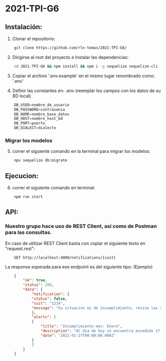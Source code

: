 # 2021-TPI-G6
## Instalación:

1) Clonar el repositorio: 
```bash
    git clone https://github.com/rln-tomas/2021-TPI-G6/
```


2) Dirigirse al root del proyecto e Instalar las dependencias: 
```bash
    cd 2021-TPI-G6 && npm install && npm i -g sequelize sequelize-cli
```

3) Copiar el archivo '.env.example' en el mismo lugar renombrado como: '.env'

4) Definir las constantes en: .env (reemplar los campos con los datos de su BD local)
```javascript
    DB_USER=nombre_de_usuario
    DB_PASSWORD=contrasenia
    DB_NAME=nombre_base_datos
    DB_HOST=nombre_host_bd
    DB_PORT=puerto
    DB_DIALECT=dialecto
```

### Migrar los modelos
5) correr el siguiente comando en la terminal para migrar los modelos: 

```bash
    npx sequelize db:migrate
```

## Ejecucion: 
6) correr el siguiente comando en terminal: 
```bash
    npm run start
```


## API:

### Nuestro grupo hace uso de REST Client, así como de Postman para las consultas. 
En caso de utilizar REST Client basta con copiar el siguiente texto en "request.rest": 

```http
    GET http://localhost:4000/notifications/{cuit}
```
La response esperada para ese endpoint es del siguiente tipo: (Ejemplo) 
```json 
    {
        "ok": true,
        "status": 200,
        "data": {
            "notification": {
            "status": false,
            "cuit": "1234",
            "message": "Su situacion es de incumplimiento, revise las alertas y regularice su situacion con el ministerio."
            },
            "alerts": [
            {
                "title": "Incumplimiento mes: Enero",
                "description": "Al dia de hoy se encuentra excedido 17 dias.",
                "date": "2021-01-27T00:00:00.000Z"
            }
            ]
        }
    }
```
